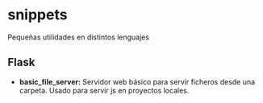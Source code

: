 # snippets
Pequeñas utilidades en distintos lenguajes

<h2>Flask</h2>
<ul>
  <li><b>basic_file_server:</b> Servidor web básico para servir ficheros desde una carpeta. Usado para servir js en proyectos locales.</li>
</ul>
